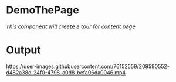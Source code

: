 # DemoThePage
 𝘛𝘩𝘪𝘴 𝘤𝘰𝘮𝘱𝘰𝘯𝘦𝘯𝘵 𝘸𝘪𝘭𝘭 𝘤𝘳𝘦𝘢𝘵𝘦 𝘢 𝘵𝘰𝘶𝘳 𝘧𝘰𝘳 𝘤𝘰𝘯𝘵𝘦𝘯𝘵 𝘱𝘢𝘨𝘦

# Output
https://user-images.githubusercontent.com/76152559/209590552-d482a38d-24f0-4798-a0d8-befa06da0046.mp4

